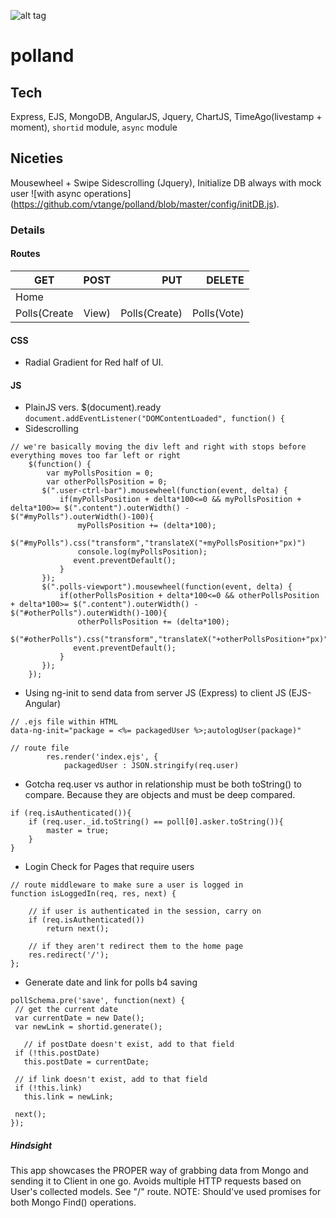 ![alt tag](http://res.cloudinary.com/dmj8qtant/image/upload/c_limit,w_600/v1456084188/qxlepewnyqaopzt0osgl.png)
# polland

## Tech
Express, EJS, MongoDB, AngularJS, Jquery, ChartJS, TimeAgo(livestamp + moment), ```shortid``` module, ```async``` module

## Niceties
Mousewheel + Swipe Sidescrolling (Jquery), Initialize DB always with mock user ![with async operations] (https://github.com/vtange/polland/blob/master/config/initDB.js). 

### Details
#### Routes
| GET        | POST           | PUT  | DELETE  |
| ---------- |:--------------:| ----:| -------:|
| Home       |                |      |         |
| Polls(Create|View)      |  Polls(Create)      |    Polls(Vote) |  Polls(Delete) |

#### CSS
 - Radial Gradient for Red half of UI.

#### JS
 - PlainJS vers. $(document).ready  ```document.addEventListener("DOMContentLoaded", function() {```
 - Sidescrolling
```
// we're basically moving the div left and right with stops before everything moves too far left or right
	$(function() {
		var myPollsPosition = 0;
		var otherPollsPosition = 0;
	   $(".user-ctrl-bar").mousewheel(function(event, delta) {
		   if(myPollsPosition + delta*100<=0 && myPollsPosition + delta*100>= $(".content").outerWidth() - $("#myPolls").outerWidth()-100){
			   myPollsPosition += (delta*100);
			   $("#myPolls").css("transform","translateX("+myPollsPosition+"px)")
			   console.log(myPollsPosition);
			  event.preventDefault();
		   }
	   });
	   $(".polls-viewport").mousewheel(function(event, delta) {
		   if(otherPollsPosition + delta*100<=0 && otherPollsPosition + delta*100>= $(".content").outerWidth() - $("#otherPolls").outerWidth()-100){
			   otherPollsPosition += (delta*100);
			   $("#otherPolls").css("transform","translateX("+otherPollsPosition+"px)")
			  event.preventDefault();
		   }
	   });
	});
```
 - Using ng-init to send data from server JS (Express) to client JS (EJS-Angular)
```
// .ejs file within HTML
data-ng-init="package = <%= packagedUser %>;autologUser(package)"

// route file
        res.render('index.ejs', {
			packagedUser : JSON.stringify(req.user)
```

 - Gotcha req.user vs author in relationship must be both toString() to compare. Because they are objects and must be deep compared.
```
if (req.isAuthenticated()){
	if (req.user._id.toString() == poll[0].asker.toString()){
		master = true;
	}
}
```
 - Login Check for Pages that require users
```
// route middleware to make sure a user is logged in
function isLoggedIn(req, res, next) {

    // if user is authenticated in the session, carry on 
    if (req.isAuthenticated())
        return next();

    // if they aren't redirect them to the home page
    res.redirect('/');
};
```

 - Generate date and link for polls b4 saving
 ```
 pollSchema.pre('save', function(next) {
  // get the current date
  var currentDate = new Date();
  var newLink = shortid.generate();
	
    // if postDate doesn't exist, add to that field
  if (!this.postDate)
    this.postDate = currentDate;

  // if link doesn't exist, add to that field
  if (!this.link)
    this.link = newLink;

  next();
});
 ```
 
##### Hindsight
This app showcases the PROPER way of grabbing data from Mongo and sending it to Client in one go. Avoids multiple HTTP requests based on User's collected models. See "/" route. NOTE: Should've used promises for both Mongo Find() operations.
